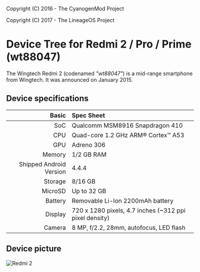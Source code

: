 Copyright (C) 2016 - The CyanogenMod Project

Copyright (C) 2017 - The LineageOS Project

Device Tree for Redmi 2 / Pro / Prime (wt88047)
===============================================

The Wingtech Redmi 2 (codenamed _"wt88047"_) is a mid-range smartphone from Wingtech.
It was announced on January 2015.

## Device specifications

Basic   | Spec Sheet
-------:|:-------------------------
SoC     | Qualcomm MSM8916 Snapdragon 410
CPU     | Quad-core 1.2 GHz ARM® Cortex™ A53
GPU     | Adreno 306
Memory  | 1/2 GB RAM
Shipped Android Version | 4.4.4
Storage | 8/16 GB
MicroSD | Up to 32 GB
Battery | Removable Li-Ion 2200mAh battery
Display | 720 x 1280 pixels, 4.7 inches (~312 ppi pixel density)
Camera  | 8 MP, f/2.2, 28mm, autofocus, LED flash

## Device picture

![Redmi 2](http://cdn2.gsmarena.com/vv/pics/xiaomi/xiaomi-redmi-2-2.jpg "Redmi 2 / Pro / Prime")
